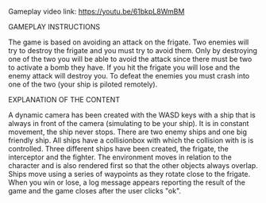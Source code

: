 Gameplay video link: https://youtu.be/61bkpL8WmBM

GAMEPLAY INSTRUCTIONS

The game is based on avoiding an attack on the frigate.
Two enemies will try to destroy the frigate and you must try to avoid them.
Only by destroying one of the two you will be able to avoid the attack since there must be two to activate a bomb they have.
If you hit the frigate you will lose and the enemy attack will destroy you.
To defeat the enemies you must crash into one of the two (your ship is piloted remotely).


EXPLANATION OF THE CONTENT

A dynamic camera has been created with the WASD keys with a ship that is always in front of the camera (simulating to be your ship).
It is in constant movement, the ship never stops.
There are two enemy ships and one big friendly ship. All ships have a collisionbox with which the collision with is is controlled.
Three different ships have been created, the frigate, the interceptor and the fighter.
The environment moves in relation to the character and is also rendered first so that the other objects always overlap.
Ships move using a series of waypoints as they rotate close to the frigate.
When you win or lose, a log message appears reporting the result of the game and the game closes after the user clicks "ok".
